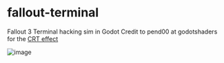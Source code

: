 # fallout-terminal
 Fallout 3 Terminal hacking sim in Godot
Credit to pend00 at godotshaders for the [CRT effect](https://godotshaders.com/shader/vhs-and-crt-monitor-effect/)
 
![image](https://github.com/zachduffill/fallout-terminal/assets/57874693/28b5eb12-8376-4614-aaea-c478d3393c69)
